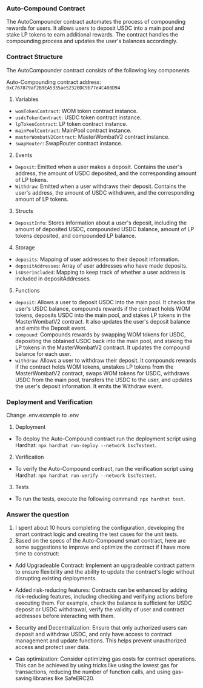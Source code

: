 ### Auto-Compound Contract
The AutoCompounder contract automates the process of compounding rewards for users. It allows users to deposit USDC into a main pool and stake LP tokens to earn additional rewards. The contract handles the compounding process and updates the user's balances accordingly.

### Contract Structure
The AutoCompounder contract consists of the following key components

Auto-Compounding contract address: `0xC767879af2B9EA5335ae52320DC9b77e4C408D94`

1. Variables
- `womTokenContract`: WOM token contract instance.
- `usdcTokenContract`: USDC token contract instance.
- `lpTokenContract`: LP token contract instance.
- `mainPoolContract`: MainPool contract instance.
- `masterWombatV2Contract`: MasterWombatV2 contract instance.
- `swapRouter`: SwapRouter contract instance.

2. Events
- `Deposit`: Emitted when a user makes a deposit. Contains the user's address, the amount of USDC deposited, and the corresponding amount of LP tokens.
- `Withdraw`: Emitted when a user withdraws their deposit. Contains the user's address, the amount of USDC withdrawn, and the corresponding amount of LP tokens.

3. Structs
- `DepositInfo`: Stores information about a user's deposit, including the amount of deposited USDC, compounded USDC balance, amount of LP tokens deposited, and compounded LP balance.

4. Storage
- `deposits`: Mapping of user addresses to their deposit information.
- `depositAddresses`: Array of user addresses who have made deposits.
- `isUserIncluded`: Mapping to keep track of whether a user address is included in depositAddresses.

5. Functions
- `deposit`: Allows a user to deposit USDC into the main pool. It checks the user's USDC balance, compounds rewards if the contract holds WOM tokens, deposits USDC into the main pool, and stakes LP tokens in the MasterWombatV2 contract. It also updates the user's deposit balance and emits the Deposit event.
- `compound`: Compounds rewards by swapping WOM tokens for USDC, depositing the obtained USDC back into the main pool, and staking the LP tokens in the MasterWombatV2 contract. It updates the compound balance for each user.
- `withdraw`: Allows a user to withdraw their deposit. It compounds rewards if the contract holds WOM tokens, unstakes LP tokens from the MasterWombatV2 contract, swaps WOM tokens for USDC, withdraws USDC from the main pool, transfers the USDC to the user, and updates the user's deposit information. It emits the Withdraw event.

### Deployment and Verification
Change .env.example to .env

1. Deployment
- To deploy the Auto-Compound contract run the deployment script using Hardhat: `npx hardhat run-deploy --network bscTestnet`.

2. Verification
- To verify the Auto-Compound contract, run the verification script using Hardhat: `npx hardhat run-verify --network bscTestnet`.

3. Tests
- To run the tests, execute the following command: `npx hardhat test`.

### Answer the question
1.  I spent about 10 hours completing the configuration, developing the smart contract logic and creating the test cases for the unit tests.
2. Based on the specs of the Auto-Compound smart contract, here are some suggestions to improve and optimize the contract if I have more time to construct:
 - Add Upgradeable Contract: Implement an upgradeable contract pattern to ensure flexibility and the ability to update the contract's logic without disrupting existing deployments. 

 - Added risk-reducing features: Contracts can be enhanced by adding risk-reducing features, including checking and verifying actions before executing them. For example, check the balance is sufficient for USDC deposit or USDC withdrawal, verify the validity of user and contract addresses before interacting with them.

 - Security and Decentralization: Ensure that only authorized users can deposit and withdraw USDC, and only have access to contract management and update functions. This helps prevent unauthorized access and protect user data.

 - Gas optimization: Consider optimizing gas costs for contract operations. This can be achieved by using tricks like using the lowest gas for transactions, reducing the number of function calls, and using gas-saving libraries like SafeERC20.
